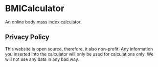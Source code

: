 # BMICalculator

An online body mass index calculator.

## Privacy Policy

This website is open source, therefore, it also non-profit.
Any information you inserted into the calculator will only be used for calculations only. We will not use any data in any bad way.